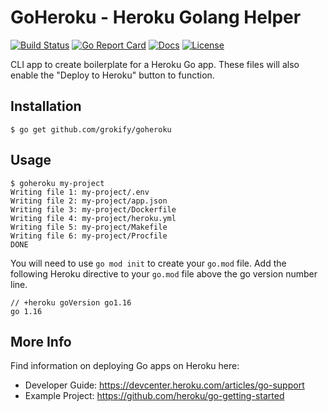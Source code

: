# GoHeroku - Heroku Golang Helper

[![Build Status][build-status-svg]][build-status-url]
[![Go Report Card][goreport-svg]][goreport-url]
[![Docs][docs-godoc-svg]][docs-godoc-url]
[![License][license-svg]][license-url]

 [build-status-svg]: https://github.com/grokify/goheroku/workflows/build/badge.svg
 [build-status-url]: https://github.com/grokify/goheroku/actions
 [goreport-svg]: https://goreportcard.com/badge/github.com/grokify/goheroku
 [goreport-url]: https://goreportcard.com/report/github.com/grokify/goheroku
 [docs-godoc-svg]: https://img.shields.io/badge/docs-godoc-blue.svg
 [docs-godoc-url]: https://godoc.org/github.com/grokify/goheroku
 [license-svg]: https://img.shields.io/badge/license-MIT-blue.svg
 [license-url]: https://github.com/grokify/goheroku/blob/master/LICENSE

CLI app to create boilerplate for a Heroku Go app. These files will also enable the "Deploy to Heroku" button to function.

## Installation

```
$ go get github.com/grokify/goheroku
```

## Usage

```
$ goheroku my-project
Writing file 1: my-project/.env
Writing file 2: my-project/app.json
Writing file 3: my-project/Dockerfile
Writing file 4: my-project/heroku.yml
Writing file 5: my-project/Makefile
Writing file 6: my-project/Procfile
DONE
```

You will need to use `go mod init` to create your `go.mod` file. Add the following Heroku directive to your `go.mod` file above the go version number line.

```
// +heroku goVersion go1.16
go 1.16
```

## More Info

Find information on deploying Go apps on Heroku here:

* Developer Guide: https://devcenter.heroku.com/articles/go-support
* Example Project: https://github.com/heroku/go-getting-started